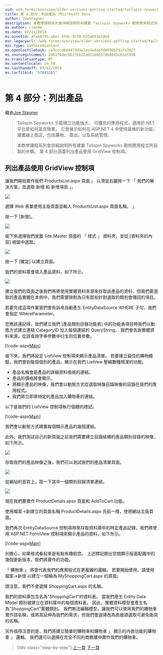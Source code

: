 ```yaml
---
uid: web-forms/overview/older-versions-getting-started/tailspin-spyworks/tailspin-spyworks-part-4
title: 第 4 部分：列出產品 |Microsoft Docs
author: JoeStagner
description: 本教學課程系列會詳細說明所有建置 Tailspin Spyworks 範例應用程式所採取的步驟。 第 4 部分涵蓋與 GridView contr.列出產品...
ms.author: riande
ms.date: 07/21/2010
ms.assetid: 4fab47d5-a6ec-4fdc-91f0-651a093a24b9
msc.legacyurl: /web-forms/overview/older-versions-getting-started/tailspin-spyworks/tailspin-spyworks-part-4
msc.type: authoredcontent
ms.openlocfilehash: ca7eccd684473d9a1ec4a8adfd8690b291fe702f
ms.sourcegitcommit: 24b1f6decbb17bb22a45166e5fdb0845c65af498
ms.translationtype: MT
ms.contentlocale: zh-TW
ms.lasthandoff: 03/01/2019
ms.locfileid: "57043265"
---
```

<a name="part-4-listing-products"></a>第 4 部分：列出產品
====================
藉由[Joe Stagner](https://github.com/JoeStagner)

> Tailspin Spyworks 示範建立功能強大、 可擴充的應用程式，適用於.NET 平台是如何富含簡單。 它會展示如何在 ASP.NET 4 中使用最棒的新功能，建置線上商店，包括購物、 簽出，以及系統管理。
> 
> 本教學課程系列會詳細說明所有建置 Tailspin Spyworks 範例應用程式所採取的步驟。 第 4 部分涵蓋列出產品使用 GridView 控制項。


## <a id="_Toc260221670"></a>  列出產品使用 GridView 控制項

讓我們開始實作我們 ProductsList.aspx 頁面 」 以滑鼠右鍵按一下 「 我們的解決方案，並選取 新增 和 新增項目 」。

![](tailspin-spyworks-part-4/_static/image1.jpg)

選擇 Web 表單使用主版頁面並輸入 ProductsList.aspx 頁面名稱。 」

按一下 [新增]。

![](tailspin-spyworks-part-4/_static/image2.jpg)

接下來選擇我們放置 Site.Master 頁面的 「 樣式 」 資料夾，並從 [資料夾的內容] 視窗中選取。

![](tailspin-spyworks-part-4/_static/image3.jpg)

按一下 [確定] 以建立頁面。

我們的資料庫會填入產品資料，如下所示。

![](tailspin-spyworks-part-4/_static/image4.jpg)

建立我們的頁面之後我們再將使用實體資料來源來存取該產品的資料，但我們要選取的產品實體在本例中，我們需要限制為只有那些針對選取的類別會傳回的項目。

若要完成這項作業我們會告訴來自動產生 EntityDataSource WHERE 子句，我們會指定 WhereParameter。

您應該還記得，我們建立我們 [產品類別目錄功能表] 中的功能表項目時我們以動態方式建立連結 CatagoryID 加入每個連結的 QueryString。 我們會告訴實體資料來源，從該查詢字串參數中衍生的位置參數。

[!code-aspx[Main](tailspin-spyworks-part-4/samples/sample1.aspx)]

接下來，我們將設定 ListView 控制項來顯示產品清單。 若要建立最佳的購物體驗，我們會到每個個別的產品，顯示在我們 ListVew 壓縮數種簡潔的功能。

- 產品名稱會是產品的詳細資料檢視的連結。
- 產品的價格將會顯示。
- 將顯示產品的映像，我們會以動態方式從選取映像目錄映像的目錄在我們的應用程式。
- 我們將立即將特定的產品加入購物車的連結。

以下是我們的 ListView 控制項執行個體的標記。

[!code-aspx[Main](tailspin-spyworks-part-4/samples/sample2.aspx)]

我們會以動態方式建置每個顯示產品的幾個連結。

此外，我們測試自己的新頁面之前我們需要建立目錄結構的產品類別目錄的映像，如下所示。

![](tailspin-spyworks-part-4/_static/image1.png)

存取我們的產品映像之後，我們可以測試我們的產品清單頁面。

![](tailspin-spyworks-part-4/_static/image5.jpg)

從網站的首頁上，按一下其中一個類別目錄清單連結。

![](tailspin-spyworks-part-4/_static/image6.jpg)

現在我們要實作 ProductDetials.apsx 頁面和 AddToCart 功能。

使用檔案-&gt;新建立的頁面名稱 ProductDetails.aspx 先前一樣，使用網站主版頁面。

我們再次 EntityDataSource 控制項用來存取資料庫中的特定產品記錄，我們將使用 ASP.NET FormView 控制項來顯示產品的資料，如下所示。

[!code-aspx[Main](tailspin-spyworks-part-4/samples/sample3.aspx)]

別擔心，如果格式看起來是有點有趣給您。 上述標記挪出空間顯示版面配置中的幾個更新版本，我們將實作的功能。

「 購物車 」 將會代表我們的應用程式在更複雜的邏輯。 若要開始使用，請使用檔案-&gt;新增 以建立一個稱為 MyShoppingCart.aspx 的頁面。

請注意，我們不會選擇 ShoppingCart.aspx 的名稱。

我們的資料庫包含名為"ShoppingCart"的資料表。 當我們產生 Entity Data Model 類別被建立在資料庫中的每個資料表。 因此，實體資料模型會產生名為"ShoppingCart"實體類別。 我們無法編輯模型，讓我們可以使用我們的購物車實作該名稱，或將其延伸為我們的需求，但我們會選擇改為直接請選取可避免衝突的名稱。

另外值得注意的是，我們將建立簡單的購物車和購物車 」 顯示的內嵌功能的購物車 」 邏輯。 我們還可以選擇在完全不同的商務層中實作我們的購物車。

> [!div class="step-by-step"]
> [上一頁](tailspin-spyworks-part-3.md)
> [下一頁](tailspin-spyworks-part-5.md)
